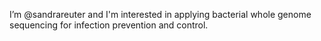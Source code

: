 I’m @sandrareuter and I'm interested in applying bacterial whole genome sequencing for infection prevention and control.
<!---
sandrareuter/sandrareuter is a ✨ special ✨ repository because its `README.md` (this file) appears on your GitHub profile.
You can click the Preview link to take a look at your changes.
--->
